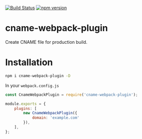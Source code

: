 [![Build Status](https://travis-ci.org/lozinsky/cname-webpack-plugin.svg?branch=master)](https://travis-ci.org/lozinsky/cname-webpack-plugin)
[![npm version](https://img.shields.io/npm/v/cname-webpack-plugin.svg?style=flat)](https://www.npmjs.com/package/cname-webpack-plugin)
# cname-webpack-plugin

Create CNAME file for production build.

# Installation

```sh
npm i cname-webpack-plugin -D
```

In your ```webpack.config.js```

```javascript
const CnameWebpackPlugin = require('cname-webpack-plugin');

module.exports = {
    plugins: [
        new CnameWebpackPlugin({
            domain: 'example.com'
        }),
    ],
};
```